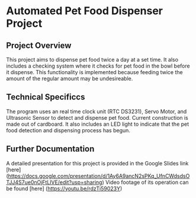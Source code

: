 # Automated Pet Food Dispenser Project

## Project Overview
This project aims to dispense pet food twice a day at a set time. It also includes a checking system where it checks for pet food in the bowl before it dispense. This functionality is implemented because feeding twice the amount of the regular amount may be undesireable. 

## Technical Specificcs
The program uses an real time clock unit (RTC DS3231), Servo Motor, and Ultrasonic Sensor to detect and dispense pet food. Current construction is made out of cardboard. It also includes an LED light to indicate that the pet food detection and dispensing process has begun. 

## Further Documentation
A detailed presentation for this project is provided in the Google Slides link [here] (https://docs.google.com/presentation/d/1Ay6A9ancN2sPKq_UfnCWdsdsOTJJ4S7ue0nOjFtLlVE/edit?usp=sharing)
Video footage of its operation can be found [here] (https://youtu.be/rdzTi59023Y)


